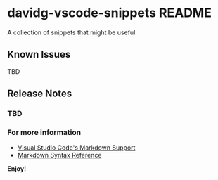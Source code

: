 # davidg-vscode-snippets README
A collection of snippets that might be useful.

## Known Issues

TBD

## Release Notes


### TBD


### For more information

* [Visual Studio Code's Markdown Support](http://code.visualstudio.com/docs/languages/markdown)
* [Markdown Syntax Reference](https://help.github.com/articles/markdown-basics/)

**Enjoy!**
